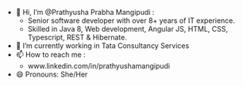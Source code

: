 - 👋 Hi, I’m @Prathyusha Prabha Mangipudi :
    <ul style="list-style-type:circle;"> <li>Senior software developer with over 8+ years of IT experience.</li> <li>Skilled in Java 8, Web development, Angular JS, HTML, CSS, Typescript, REST & Hibernate.</li></ul>
- 👀 I’m currently working in Tata Consultancy Services
- 📫 How to reach me :
    <ul style="list-style-type:circle;"> <li>www.linkedin.com/in/prathyushamangipudi</li></ul>
- 😄 Pronouns: She/Her

<!---
Prathyusha-Prabha-Mangipudi/Prathyusha-Prabha-Mangipudi is a ✨ special ✨ repository because its `README.md` (this file) appears on your GitHub profile.
You can click the Preview link to take a look at your changes.
--->
